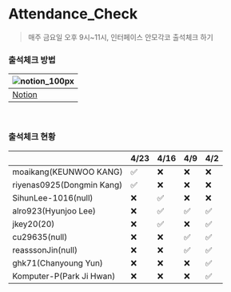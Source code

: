 # Attendance_Check

> 매주 금요일 오후 9시~11시, 인터페이스 안모각코 출석체크 하기

### 출석체크 방법
| ![notion_100px](https://user-images.githubusercontent.com/41139770/113479579-da32d080-94ca-11eb-98c8-52b615d90354.png)|
|------------------------------------ | 
|[Notion](https://www.notion.so/uhhyunjoo/53a5126e19804340894625a3d4aefa38)|
<br>

### 출석체크 현황
|  | 4/23 | 4/16 | 4/9 | 4/2 |
| --- | --- | --- | --- | ---  |
| moaikang(KEUNWOO KANG) | :white_check_mark: | :x: | :x: | :x: |
| riyenas0925(Dongmin Kang) | :white_check_mark: | :x: | :x: | :x: |
| SihunLee-1016(null) | :x: | :white_check_mark: | :x: | :x: |
| alro923(Hyunjoo Lee) | :x: | :white_check_mark: | :white_check_mark: | :white_check_mark: |
| jkey20(20) | :x: | :white_check_mark: | :x: | :white_check_mark: |
| cu29635(null) | :x: | :x: | :white_check_mark: | :white_check_mark: |
| reasssonJin(null) | :x: | :x: | :white_check_mark: | :white_check_mark: |
| ghk71(Chanyoung Yun) | :x: | :x: | :x: | :white_check_mark: |
| Komputer-P(Park Ji Hwan) | :x: | :x: | :x: | :white_check_mark: |
